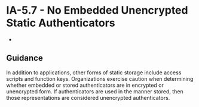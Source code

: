 # IA-5.7 - No Embedded Unencrypted Static Authenticators
- 
## Guidance
In addition to applications, other forms of static storage include access scripts and function keys. Organizations exercise caution when determining whether embedded or stored authenticators are in encrypted or unencrypted form. If authenticators are used in the manner stored, then those representations are considered unencrypted authenticators.
